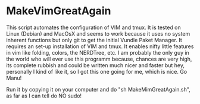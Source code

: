 # MakeVimGreatAgain
This script automates the configuration of VIM and tmux. 
It is tested on Linux (Debian) and MacOsX and seems to work because it uses no system inherent functions
but only git to get the initial Vundle Paket Manager. 
It requires an set-up installation of VIM and tmux. 
It enables nifty little features in vim like folding, colors, the NERDTree, etc. 
I am probably the only guy in the world who will ever use this programm because, chances are very high, its complete
rubbish and could be written much nicer and faster but hey, personally I kind of like it, so I got this one going for me, which is nice. Go Manu!

Run it by copying it on your computer and do "sh MakeMimGreatAgain.sh", as far as I can tell do NO sudo!
